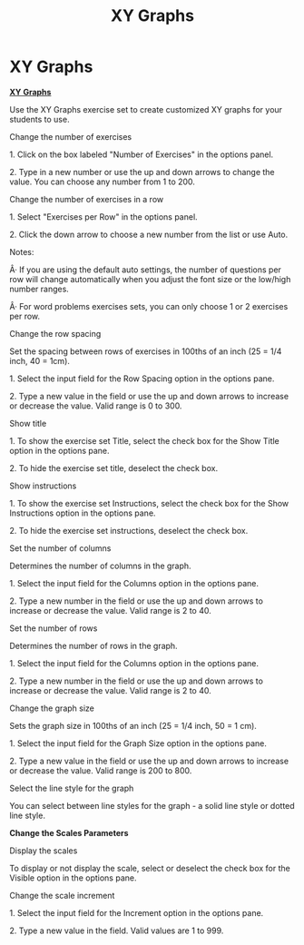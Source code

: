 ﻿---
title: XY Graphs
category: reference
---

# XY Graphs

**<u>XY Graphs</u>**

Use the XY Graphs exercise set to create customized XY graphs for your students to use.

Change the number of exercises

1\. Click on the box labeled "Number of Exercises" in the options panel.

2\. Type in a new number or use the up and down arrows to change the value. You can choose any number from 1 to 200.

Change the number of exercises in a row

1\. Select "Exercises per Row" in the options panel.

2\. Click the down arrow to choose a new number from the list or use Auto.

Notes:

Â· If you are using the default auto settings, the number of questions per row will change automatically when you adjust the font size or the low/high number ranges.

Â· For word problems exercises sets, you can only choose 1 or 2 exercises per row.

Change the row spacing

Set the spacing between rows of exercises in 100ths of an inch (25 = 1/4 inch, 40 = 1cm).

1\. Select the input field for the Row Spacing option in the options pane.

2\. Type a new value in the field or use the up and down arrows to increase or decrease the value. Valid range is 0 to 300.

Show title

1\. To show the exercise set Title, select the check box for the Show Title option in the options pane.

2\. To hide the exercise set title, deselect the check box.

Show instructions

1\. To show the exercise set Instructions, select the check box for the Show Instructions option in the options pane.

2\. To hide the exercise set instructions, deselect the check box.

Set the number of columns

Determines the number of columns in the graph.

1\. Select the input field for the Columns option in the options pane.

2\. Type a new number in the field or use the up and down arrows to increase or decrease the value. Valid range is 2 to 40.

Set the number of rows

Determines the number of rows in the graph.

1\. Select the input field for the Columns option in the options pane.

2\. Type a new number in the field or use the up and down arrows to increase or decrease the value. Valid range is 2 to 40.

Change the graph size

Sets the graph size in 100ths of an inch (25 = 1/4 inch, 50 = 1 cm).

1\. Select the input field for the Graph Size option in the options pane.

2\. Type a new value in the field or use the up and down arrows to increase or decrease the value. Valid range is 200 to 800.

Select the line style for the graph

You can select between line styles for the graph - a solid line style or dotted line style.

**Change the Scales Parameters**

Display the scales

To display or not display the scale, select or deselect the check box for the Visible option in the options pane.

Change the scale increment

1\. Select the input field for the Increment option in the options pane.

2\. Type a new value in the field. Valid values are 1 to 999.
